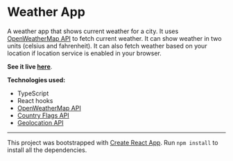 # Weather App

A weather app that shows current weather for a city. It uses [OpenWeatherMap API](https://openweathermap.org/) to fetch current weather. It can show weather in two units (celsius and fahrenheit). It can also fetch weather based on your location if location service is enabled in your browser.

**See it live [here](https://rahimratnani.github.io/weather-app/)**.

**Technologies used:**

- TypeScript
- React hooks
- [OpenWeatherMap API](https://openweathermap.org/)
- [Country Flags API](https://www.countryflags.io/)
- [Geolocation API](https://developer.mozilla.org/en-US/docs/Web/API/Geolocation_API)

---

This project was bootstrapped with [Create React App](https://github.com/facebook/create-react-app).
Run `npm install` to install all the dependencies.
